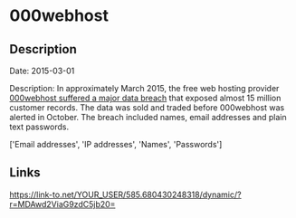 # 000webhost

## Description

Date: 2015-03-01

Description:
In approximately March 2015, the free web hosting provider <a href="http://www.troyhunt.com/2015/10/breaches-traders-plain-text-passwords.html" target="_blank" rel="noopener">000webhost suffered a major data breach</a> that exposed almost 15 million customer records. The data was sold and traded before 000webhost was alerted in October. The breach included names, email addresses and plain text passwords.


['Email addresses', 'IP addresses', 'Names', 'Passwords']

## Links

https://link-to.net/YOUR_USER/585.680430248318/dynamic/?r=MDAwd2ViaG9zdC5jb20=